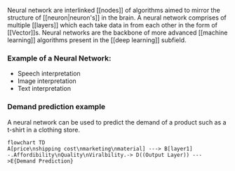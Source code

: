 Neural network are interlinked [[nodes]] of algorithms aimed to mirror the structure of [[neuron|neuron's]] in the brain. A neural network comprises of multiple [[layers]] which each take data in from each other in the form of [[Vector]]s. Neural networks are the backbone of more advanced [[machine learning]] algorithms present in the [[deep learning]] subfield.

### Example of a Neural Network:
* Speech interpretation
* Image interpretation
* Text interpretation

### Demand prediction example
A neural network can be used to predict the demand of a product such as a t-shirt in a clothing store. 
```mermaid
flowchart TD
A[price\nshipping cost\nmarketing\nmaterial] ---> B[layer1] -.Affordibility\nQuality\nViralbility.-> D((Output Layer)) --->E{Demand Prediction}
```

